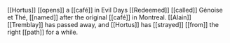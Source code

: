 [[Hortus]] [[opens]] a [[café]] in Evil Days [[Redeemed]] [[called]] Génoise et Thé, [[named]] after the original [[café]] in Montreal. [[Alain]] [[Tremblay]] has passed away, and [[Hortus]] has [[strayed]] [[from]] the right [[path]] for a while.